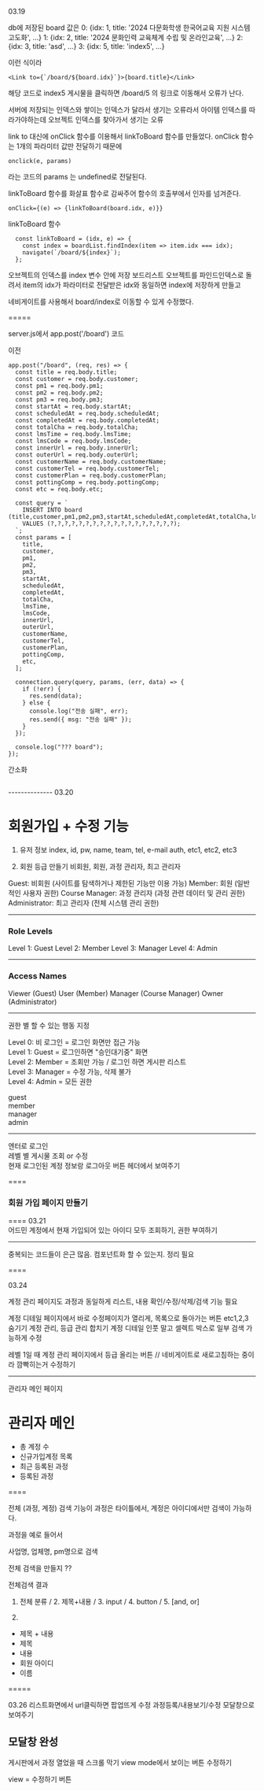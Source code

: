 03.19

db에 저장된 board 값은
0: {idx: 1, title: '2024 다문화학생 한국어교육 지원 시스템 고도화', …}
1: {idx: 2, title: '2024 문화인력 교육체계 수립 및 온라인교육', …}
2: {idx: 3, title: 'asd', …}
3: {idx: 5, title: 'index5', …}

이런 식이라

```
<Link to={`/board/${board.idx}`}>{board.title}</Link>
```

해당 코드로 index5 게시물을 클릭하면
/board/5
의 링크로 이동해서 오류가 난다.

서버에 저장되는 인덱스와 쌓이는 인덱스가 달라서 생기는 오류라서
아이템 인덱스를 따라가야하는데 오브젝트 인덱스를 찾아가서 생기는 오류

link to 대신에 onClick 함수를 이용해서 linkToBoard 함수를 만들었다.
onClick 함수는 1개의 파라미터 값만 전달하기 때문에

```
onclick(e, params)
```

라는 코드의 params 는 undefined로 전달된다.

linkToBoard 함수를 화살표 함수로 감싸주어 함수의 호출부에서 인자를 넘겨준다.

```
onClick={(e) => {linkToBoard(board.idx, e)}}
```

linkToBoard 함수

```
  const linkToBoard = (idx, e) => {
    const index = boardList.findIndex(item => item.idx === idx);
    navigate(`/board/${index}`);
  };
```

오브젝트의 인덱스를 index 변수 안에 저장
보드리스트 오브젝트를 파인드인덱스로 돌려서 item의 idx가 파라미터로 전달받은 idx와 동일하면 index에 저장하게 만들고

네비게이트를 사용해서 board/index로 이동할 수 있게 수정했다.

=====

server.js에서 app.post('/board') 코드

이전
```
app.post("/board", (req, res) => {
  const title = req.body.title;
  const customer = req.body.customer;
  const pm1 = req.body.pm1;
  const pm2 = req.body.pm2;
  const pm3 = req.body.pm3;
  const startAt = req.body.startAt;
  const scheduledAt = req.body.scheduledAt;
  const completedAt = req.body.completedAt;
  const totalCha = req.body.totalCha;
  const lmsTime = req.body.lmsTime;
  const lmsCode = req.body.lmsCode;
  const innerUrl = req.body.innerUrl;
  const outerUrl = req.body.outerUrl;
  const customerName = req.body.customerName;
  const customerTel = req.body.customerTel;
  const customerPlan = req.body.customerPlan;
  const pottingComp = req.body.pottingComp;
  const etc = req.body.etc;

  const query = `
    INSERT INTO board (title,customer,pm1,pm2,pm3,startAt,scheduledAt,completedAt,totalCha,lmsTime,lmsCode,innerUrl,outerUrl,customerName,customerTel,customerPlan,pottingComp,etc)
    VALUES (?,?,?,?,?,?,?,?,?,?,?,?,?,?,?,?,?,?);
  `;
  const params = [
    title,
    customer,
    pm1,
    pm2,
    pm3,
    startAt,
    scheduledAt,
    completedAt,
    totalCha,
    lmsTime,
    lmsCode,
    innerUrl,
    outerUrl,
    customerName,
    customerTel,
    customerPlan,
    pottingComp,
    etc,
  ];

  connection.query(query, params, (err, data) => {
    if (!err) {
      res.send(data);
    } else {
      console.log("전송 실패", err);
      res.send({ msg: "전송 실패" });
    }
  });

  console.log("??? board");
});
```

간소화
```

```



-------------- 03.20

# 회원가입 + 수정 기능

1. 유저 정보
index, id, pw, name, team, tel, e-mail auth, etc1, etc2, etc3

2. 회원 등급 만들기
비회원, 회원, 과정 관리자, 최고 관리자


Guest: 비회원 (사이트를 탐색하거나 제한된 기능만 이용 가능)
Member: 회원 (일반적인 사용자 권한)
Course Manager: 과정 관리자 (과정 관련 데이터 및 관리 권한)
Administrator: 최고 관리자 (전체 시스템 관리 권한)


---
### Role Levels
Level 1: Guest
Level 2: Member
Level 3: Manager
Level 4: Admin

---
### Access Names
Viewer (Guest)
User (Member)
Manager (Course Manager)
Owner (Administrator)


----

권한 별 할 수 있는 행동 지정

Level 0: 비 로그인 = 로그인 화면만 접근 가능   
Level 1: Guest = 로그인하면 "승인대기중" 화면   
Level 2: Member = 조회만 가능 / 로그인 하면 게시판 리스트   
Level 3: Manager = 수정 가능, 삭제 불가   
Level 4: Admin = 모든 권한

guest   
member   
manager   
admin   

----
엔터로 로그인   
레벨 별 게시물 조회 or 수정   
현재 로그인된 계정 정보랑 로그아웃 버튼 헤더에서 보여주기


====
### 회원 가입 페이지 만들기


==== 
03.21   
어드민 계정에서 현재 가입되어 있는 아이디 모두 조회하기, 권한 부여하기

----

중복되는 코드들이 은근 많음. 컴포넌트화 할 수 있는지. 정리 필요



====

03.24

계정 관리 페이지도 과정과 동일하게 리스트, 내용 확인/수정/삭제/검색 기능 필요


계정 디테일 페이지에서 바로 수정페이지가 열리게, 목록으로 돌아가는 버튼
etc1,2,3 숨기기
계정 관리, 등급 관리 합치기
계정 디테일 인풋 말고 셀렉트 박스로
일부 검색 가능하게 수정

레벨 1일 때 계정 관리 페이지에서 등급 올리는 버튼 // 네비게이트로 새로고침하는 중이라 깜빡히는거 수정하기



----

관리자 메인 페이지

<h1>관리자 메인</h1>

- 총 계정 수
- 신규가입계정 목록
- 최근 등록된 과정   
- 등록된 과정


====

전체 (과정, 계정) 검색 기능이
과정은 타이틀에서, 계정은 아이디에서만 검색이 가능하다.

과정을 예로 들어서

사업명, 업체명, pm명으로 검색

전체 검색을 만들지 ??

전체검색 결과
1. 전체 분류 / 2. 제목+내용 / 3. input / 4. button / 5. [and, or]

2.
- 제목 + 내용
- 제목
- 내용
- 회원 아이디
- 이름


=====

03.26 
리스트화면에서 url클릭하면 팝업뜨게 수정
과정등록/내용보기/수정 모달창으로 보여주기

모달창 완성
-
게시판에서 과정 열었을 때 스크롤 막기 
view  mode에서 보이는 버튼 수정하기

view = 수정하기 버튼
